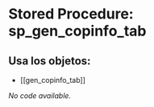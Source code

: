 # Stored Procedure: sp_gen_copinfo_tab

## Usa los objetos:
- [[gen_copinfo_tab]]

*No code available.*
